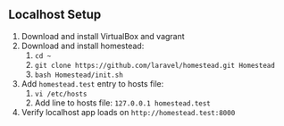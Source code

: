 ## Localhost Setup

1. Download and install VirtualBox and vagrant
2. Download and install homestead:
   1. `cd ~`
   2. `git clone https://github.com/laravel/homestead.git Homestead`
   3. `bash Homestead/init.sh`
3. Add `homestead.test` entry to hosts file:
   1. `vi /etc/hosts `
   2. Add line to hosts file: `127.0.0.1 homestead.test`
4. Verify localhost app loads on `http://homestead.test:8000`
